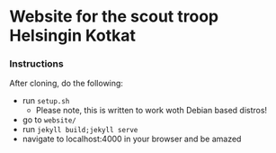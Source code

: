 # Website for the scout troop Helsingin Kotkat


### Instructions

After cloning, do the following:
* run `setup.sh`
  * Please note, this is written to work woth Debian based distros!
* go to `website/`
* run `jekyll build;jekyll serve`
* navigate to localhost:4000 in your browser and be amazed

